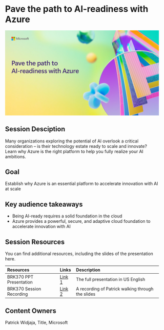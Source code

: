 # Pave the path to AI-readiness with Azure

![Session cover image with a bright "AI" text in 3D over a blue and purple abstract background.](img/BRK370%20Pave%20the%20Path.png)

## Session Desciption

Many organizations exploring the potential of AI overlook a critical consideration – is their technology estate ready to scale and innovate? Learn why Azure is the right platform to help you fully realize your AI ambitions.

## Goal
Establish why Azure is an essential platform to accelerate innovation with AI at scale

## Key audience takeaways
- Being AI-ready requires a solid foundation in the cloud
- Azure provides a powerful, secure, and adaptive cloud foundation to accelerate innovation with AI

## Session Resources
You can find additional resources, including the slides of the presentation here.

| Resources          | Links                             | Description        |
|:-------------------|:----------------------------------|:-------------------|
| BRK370 PPT Presentation  | [Link 1](https://aka.ms/AArx9vb) | The full presentation in US English|
| BRK370 Session Recording | [Link 2](https://aka.ms/AArvodp/) | A recording of Patrick walking through the slides |

## Content Owners
Patrick Widjaja, Title, Microsoft



